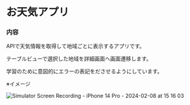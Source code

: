 # お天気アプリ

### 内容

APIで天気情報を取得して地域ごとに表示するアプリです。

テーブルビューで選択した地域を詳細画面へ画面遷移します。

学習のために意図的にエラーの表記をださせるようにしています。

※イメージ

![Simulator Screen Recording - iPhone 14 Pro - 2024-02-08 at 15 16 03](https://github.com/spark94vcoolk/ShcoolYumemi/assets/156158253/90629034-67cc-42bf-b593-04def1b86e27)
